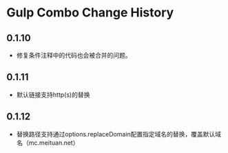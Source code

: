 Gulp Combo Change History
=========================


0.1.10
------

* 修复条件注释中的代码也会被合并的问题。

0.1.11
------

* 默认链接支持http(s)的替换

0.1.12
------

* 替换路径支持通过options.replaceDomain配置指定域名的替换，覆盖默认域名（mc.meituan.net）